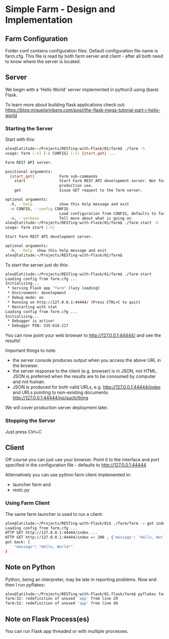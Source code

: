 # Simple Farm - Design and Implementation

## Farm Configuration

Folder conf contains configuration files.  Default configuration file name is
farm.cfg.  This file is read by both farm server and client - after all both
need to know where the server is located.

## Server

We begin with a 'Hello World' server implemented in python3 using
(bare) Flask.

To learn more about building flask applications check out:
https://blog.miguelgrinberg.com/post/the-flask-mega-tutorial-part-i-hello-world

### Starting the Server

Start with this:

```bash
alex@latitude:~/Projects/RESTing-with-Flask/01/farm$ ./farm -h
usage: farm [-h] [-c CONFIG] [-v] {start,get} ...

Farm REST API server.

positional arguments:
  {start,get}           Farm sub-commands
    start               Start Farm REST API development server. Not for
                        production use.
    get                 Issue GET request to the farm server.

optional arguments:
  -h, --help            show this help message and exit
  -c CONFIG, --config CONFIG
                        Load configuration from CONFIG, defaults to farm.cfg
  -v, --verbose         Tell more about what is going on
alex@latitude:~/Projects/RESTing-with-Flask/01/farm$ ./farm start -h
usage: farm start [-h]

Start Farm REST API development server.

optional arguments:
  -h, --help  show this help message and exit
alex@latitude:~/Projects/RESTing-with-Flask/01/farm$ 
```

To start the server just do this:

```bash
alex@latitude:~/Projects/RESTing-with-Flask/01/farm$ ./farm start
Loading config from farm.cfg ...
Initializing...
 * Serving Flask app "farm" (lazy loading)
 * Environment: development
 * Debug mode: on
 * Running on http://127.0.0.1:44444/ (Press CTRL+C to quit)
 * Restarting with stat
Loading config from farm.cfg ...
Initializing...
 * Debugger is active!
 * Debugger PIN: 335-616-217
```

You can now point your web browser to http://127.0.0.1:44444/ and see the results!

Important things to note:

* the server console produces output when you access the above URL in the
browser.
* the server response to the client (e.g. browser) is in JSON, not HTML.  JSON
is preferred when the results are to be consumed by computer and not human.
* JSON is produced for both valid URLs, e.g. http://127.0.0.1:44444/index and
URLs pointing to non-existing documents: http://127.0.0.1:44444/no/such/thing

We will cover production server deployment later.

### Stopping the Server

Just press Ctrl+C

## Client

Off course you can just use your browser. Point it to the interface and port
specified in the configuration file - defaults to http://127.0.0.1:44444

Alternatively you can use python farm client implemented in:

* launcher farm and
* restc.py

### Using Farm Client

The same farm launcher is used to run a client:

```bash
alex@latitude:~/Projects/RESTing-with-Flask/01$ ./farm/farm -v get index
Loading config from farm.cfg ...
HTTP GET http://127.0.0.1:44444/index ...
HTTP GET http://127.0.0.1:44444/index => 200 , {'message': 'Hello, World!'}
got back: {
    "message": "Hello, World!"
}
```

## Note on Python

Python, being an interpreter, may be late in reporting problems.  Now and then
I run pyflakes:

```bash
alex@latitude:~/Projects/RESTing-with-Flask/01.flask/farm$ pyflakes farm
farm:32: redefinition of unused 'app' from line 29
farm:52: redefinition of unused 'app' from line 49

```

## Note on Flask Process(es)

You can run Flask app threaded or with multiple processes.

